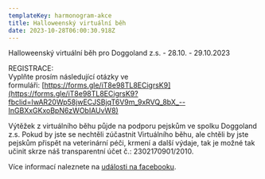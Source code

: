 ```yaml
---
templateKey: harmonogram-akce
title: Halloweenský virtuální běh
date: 2023-10-28T06:00:30.918Z
---
```

Halloweenský virtuální běh pro Doggoland z.s. - 28.10. - 29.10.2023

REGISTRACE: \
Vyplňte prosím následující otázky ve formuláři: [https://forms.gle/iT8e98TL8ECigrsK9](https://forms.gle/iT8e98TL8ECigrsK9?fbclid=IwAR20Wp58jwECJSBjqT6V9m_9xRVQ_8bX_--InGBXxGKxoBpN6zWObIAUvW8)

Výtěžek z virtuálního běhu půjde na podporu pejskům ve spolku Doggoland z.s. Pokud by jste se nechtěli zúčastnit Virtuálního běhu, ale chtěli by jste pejskům přispět na veterinární péči, krmení a další výdaje, tak je možné tak učinit skrze náš transparentní účet č.: 2302170901/2010.

V﻿íce informací naleznete na [události na facebooku](https://www.facebook.com/events/1550232449137922/?acontext=%7B%22event_action_history%22%3A\[%7B%22extra_data%22%3A%22%22%2C%22mechanism%22%3A%22upcoming_events_for_group%22%2C%22surface%22%3A%22group%22%7D%2C%7B%22extra_data%22%3A%22%22%2C%22mechanism%22%3A%22surface%22%2C%22surface%22%3A%22create_dialog%22%7D]%2C%22ref_notif_type%22%3Anull%7D&onload_action=open_invite_flow&show_created_event_toast=true).